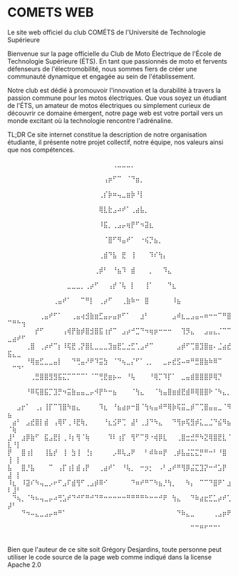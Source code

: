 # COMETS WEB
Le site web officiel du club COMÉTS de l'Université de Technologie Supérieure

Bienvenue sur la page officielle du Club de Moto Électrique de l'École de Technologie Supérieure (ÉTS). En tant que passionnés de moto et fervents défenseurs de l'électromobilité, nous sommes fiers de créer une communauté dynamique et engagée au sein de l'établissement.

Notre club est dédié à promouvoir l'innovation et la durabilité à travers la passion commune pour les motos électriques. Que vous soyez un étudiant de l'ÉTS, un amateur de motos électriques ou simplement curieux de découvrir ce domaine émergent, notre page web est votre portail vers un monde excitant où la technologie rencontre l'adrénaline.

TL;DR  Ce site internet constitue la description de notre organisation étudiante, il présente notre projet collectif, notre équipe, nos valeurs ainsi que nos compétences.

⠀⠀⠀⠀⠀⠀⠀⠀⠀⠀⠀⠀⠀⠀⠀⠀⠀⠀⠀⠀⠀⠀⠀⢀⣀⣀⣀⡀⠀⠀⠀⠀⠀⠀⠀⠀⠀⠀⠀⠀⠀⠀⠀⠀⠀⠀⠀⠀⠀⠀⠀⠀⠀
⠀⠀⠀⠀⠀⠀⠀⠀⠀⠀⠀⠀⠀⠀⠀⠀⠀⠀⠀⠀⠀⢠⡶⠋⠉⠀⠈⠙⣶⡀⠀⠀⠀⠀⠀⠀⠀⠀⠀⠀⠀⠀⠀⠀⠀⠀⠀⠀⠀⠀⠀⠀⠀
⠀⠀⠀⠀⠀⠀⠀⠀⠀⠀⠀⠀⠀⠀⠀⠀⠀⠀⠀⠀⢀⡎⡷⠶⢤⣀⣶⡷⠘⡇⠀⠀⠀⠀⠀⠀⠀⠀⠀⠀⠀⠀⠀⠀⠀⠀⠀⠀⠀⠀⠀⠀⠀
⠀⠀⠀⠀⠀⠀⠀⠀⠀⠀⠀⠀⠀⠀⠀⠀⠀⠀⠀⠀⢿⣇⣗⣠⠴⠞⠁⢀⣴⣧⡀⠀⠀⠀⠀⠀⠀⠀⠀⠀⠀⠀⠀⠀⠀⠀⠀⠀⠀⠀⠀⠀⠀
⠀⠀⠀⠀⠀⠀⠀⠀⠀⠀⠀⠀⠀⠀⠀⠀⠀⠀⠀⠀⠸⣯⡀⢀⣠⡤⢶⡟⠋⠲⣽⣆⠀⠀⠀⠀⠀⠀⠀⠀⠀⠀⠀⠀⠀⠀⠀⠀⠀⠀⠀⠀⠀
⠀⠀⠀⠀⠀⠀⠀⠀⠀⠀⠀⠀⠀⠀⠀⠀⠀⠀⠀⠀⠀⠈⣿⠋⠻⣤⠞⠁⠀⠐⢮⡙⣦⡀⠀⠀⠀⠀⠀⠀⠀⠀⠀⠀⠀⠀⠀⠀⠀⠀⠀⠀⠀
⠀⠀⠀⠀⠀⠀⠀⠀⠀⠀⠀⠀⠀⠀⠀⠀⠀⠀⠀⠀⢀⣾⠙⣧⠀⣟⠀⢸⠀⠀⠀⠹⠎⢳⡄⠀⠀⠀⠀⠀⠀⠀⠀⠀⠀⠀⠀⠀⠀⠀⠀⠀⠀
⠀⠀⠀⠀⠀⠀⠀⠀⠀⠀⠀⠀⠀⠀⠀⠀⠀⠀⠀⢀⡾⠃⠀⠘⣦⠹⠀⣾⠀⠀⠀⡀⠀⠀⠹⣄⠀⠀⠀⠀⠀⠀⠀⠀⠀⠀⠀⠀⠀⠀⠀⠀⠀
⠀⠀⠀⠀⠀⠀⠀⠀⠀⠀⠀⠀⠀⣀⣀⣀⡀⢀⡴⠋⠀⠀⢠⡞⠈⢧⠀⡇⠀⠀⢸⠁⠀⠀⠀⠙⣆⠀⠀⠀⠀⠀⠀⠀⠀⠀⠀⠀⠀⠀⠀⠀⠀
⠀⠀⠀⠀⠀⠀⠀⠀⠀⠀⢀⣤⠞⠁⠀⠀⠉⠛⡇⠀⢀⡴⠋⠀⠀⢀⣷⠷⠒⠀⣿⠀⠀⠀⠀⠀⠸⣦⠀⠀⠀⠀⠀⠀⠀⠀⠀⠀⠀⠀⠀⠀⠀
⠀⠀⠀⠀⠀⠀⠀⢀⣤⠞⠋⠁⠀⠀⢀⣤⢴⣺⣷⣶⣋⣤⡤⣤⡶⠋⠁⠀⠀⣰⠃⠀⠀⠀⠀⠀⣠⠾⣆⣀⣠⣤⠤⠶⠒⠒⠉⠛⣿⠉⠛⠓⢲
⠀⠀⠀⠀⠀⠀⡞⠋⠀⠀⠀⠀⢠⢾⡟⣷⡾⣿⣺⣿⣯⢰⡞⠉⠀⣠⡴⠚⣉⠙⠲⢶⡶⠒⠒⠒⠀⠀⢹⡻⣄⠀⠀⣠⣤⣄⡈⠉⠉⣀⣴⠞⠋
⠀⠀⠀⠀⢀⣿⠀⢀⡴⠞⠉⡆⠸⢯⣟⢀⡝⣿⣇⣀⣀⣀⣹⣶⣟⣁⣐⣋⢁⣠⠞⠉⠀⠀⠀⠀⠀⣠⡾⠋⢉⣿⣹⣿⣶⠄⣈⣴⣞⣯⣄⣀⠀
⠀⠀⠀⠀⠘⢿⣶⣋⣀⣀⣤⡇⠀⠀⠙⢛⣤⠜⠟⠹⣭⣳⠀⠈⠙⢦⣀⡌⠋⠁⢀⡀⠀⠀⣀⡤⣞⣫⠤⠶⠛⣛⣿⣷⠷⠿⠉⠀⠀⠀⠉⠙⠁
⠀⠀⠀⠀⠀⢀⣛⣿⣿⣻⣻⣯⣍⡉⠉⠉⠉⠁⠈⠉⢛⣟⣶⡦⠤⠀⠘⢧⠀⠀⠀⠘⢿⡉⠹⡏⠁⠀⣀⣤⣾⣿⣿⣿⡿⢿⡙⠀⠀⠀⠀⠀⠀
⠀⠀⠀⠀⠘⠿⢯⣿⣯⡉⣹⡛⠲⣭⣷⣤⣤⣀⡤⠺⡟⠓⠒⣦⠀⠀⠀⠈⢳⣄⠀⠀⠈⢳⣤⣿⣶⣾⣟⣾⠿⢿⣿⣿⠗⠈⠳⣄⡀⠀⠀⠀⠀
⠀⠀⣠⡖⠁⠀⢀⡄⢸⡏⠉⢹⣿⠳⣶⣄⠀⠀⠀⠀⠹⣆⠀⠘⣦⣴⡶⠒⣿⠈⢳⢦⣤⠾⠛⢿⡷⢯⣭⣀⡾⠉⢉⣿⣤⣤⣀⠈⠻⣦⠀⠀⠀
⠀⣴⠃⠀⣠⣞⣿⡇⣾⠀⢠⢿⠏⢀⠸⣟⢷⡀⠀⠀⠀⠘⣆⣪⠟⢉⠀⣼⠃⢀⣸⠙⠳⣄⠀⠀⠙⢻⡶⢯⣻⡾⣅⣀⣈⠙⣮⠻⣦⠈⢷⠀⠀
⣸⠃⠀⣰⡿⣷⠋⠀⣯⣠⣟⡇⢀⠸⡆⢻⠈⢷⠀⠀⠀⠀⠹⠇⢰⡏⠀⢻⠋⠉⡻⠐⢾⡿⣇⠀⠀⢀⣿⣒⣚⡛⠳⣝⢿⣿⣟⣇⠈⣇⠘⡇⠀
⡟⠀⠀⣿⢰⡇⠀⠀⢸⣧⡞⠀⢸⠀⣳⢸⠀⢘⡆⠀⠀⠀⠀⡠⠿⢧⣠⠟⠀⠀⠃⠾⠷⠶⡟⠀⢀⡾⣧⣬⣍⣍⡛⠛⠒⠃⠘⣿⠀⢸⠀⡇⠀
⣧⠀⠀⣿⡘⣧⠀⠀⠀⠉⠀⢠⡏⢰⡇⣾⢠⡟⠀⠀⢀⣴⠞⠁⠀⠘⢧⡀⠀⠒⡲⡂⠀⠠⠃⣠⠞⠛⢻⡿⣬⣍⣹⡝⠒⠚⣡⡟⠀⣼⠀⡇⠀
⠸⣆⠀⠸⣽⠎⠳⢤⣀⡠⠖⠋⣠⠏⣾⢻⠋⢀⣠⡾⠿⠊⠀⠀⠀⠀⠀⠙⠶⠞⠛⠉⠳⣦⡘⢳⡀⠀⠀⠳⡄⠀⠉⠉⠙⣿⠟⠁⣰⠇⣸⠃⠀
⠀⠙⢦⡀⠈⠳⠦⢤⣀⡤⠴⢛⣡⠞⠙⠚⠋⠛⠚⠙⠛⠒⠒⠒⠒⠒⠛⠛⠛⠛⠓⠒⠒⠚⠟⠀⢳⣄⠀⠀⠙⠷⣴⣖⣋⣁⡴⠞⢁⡼⠃⠀⠀
⠀⠀⠀⠙⠲⠤⣄⣀⣠⡤⠶⠛⠁⠀⠀⠀⠀⠀⠀⠀⠀⠀⠀⠀⠀⠀⠀⠀⠀⠀⠀⠀⠀⠀⠀⠀⠀⠙⠷⣄⣀⠀⠀⠀⠀⢀⣠⡶⠟⠀⠀⠀⠀
⠀⠀⠀⠀⠀⠀⠀⠀⠀⠀⠀⠀⠀⠀⠀⠀⠀⠀⠀⠀⠀⠀⠀⠀⠀⠀⠀⠀⠀⠀⠀⠀⠀⠀⠀⠀⠀⠀⠀⠀⠉⠉⠛⠋⠉⠉⠁⠀⠀⠀⠀⠀⠀

 Bien que l'auteur de ce site soit Grégory Desjardins, toute personne peut utiliser le code source de la page web comme indiqué dans la license Apache 2.0

